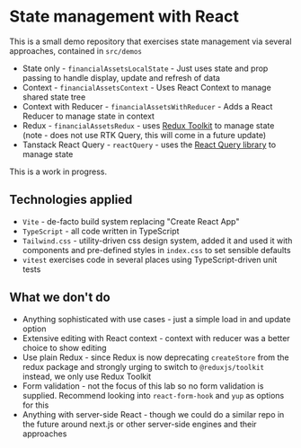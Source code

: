 # State management with React 

This is a small demo repository that exercises state management via several approaches, contained in `src/demos`

* State only - `financialAssetsLocalState` - Just uses state and prop passing to handle display, update and refresh of data
* Context - `financialAssetsContext` - Uses React Context to manage shared state tree
* Context with Reducer - `financialAssetsWithReducer` - Adds a React Reducer to manage state in context
* Redux - `financialAssetsRedux` - uses <a href="https://redux-toolkit.js.org/" target="_blank">Redux Toolkit</a> to manage state (note - does not use RTK Query, this will come in a future update)
* Tanstack React Query - `reactQuery` - uses the <a href="https://tanstack.com/query/latest" target="_blank">React Query library</a> to manage state

This is a work in progress.

## Technologies applied

* `Vite` - de-facto build system replacing "Create React App"
* `TypeScript` - all code written in TypeScript
* `Tailwind.css` - utility-driven css design system, added it and used it with components and pre-defined styles in `index.css` to set sensible defaults
* `vitest` exercises code in several places using TypeScript-driven unit tests

## What we don't do

* Anything sophisticated with use cases - just a simple load in and update option
* Extensive editing with React context - context with reducer was a better choice to show editing
* Use plain Redux - since Redux is now deprecating `createStore` from the redux package and strongly urging to switch to `@reduxjs/toolkit` instead, we only use Redux Toolkit
* Form validation - not the focus of this lab so no form validation is supplied. Recommend looking into `react-form-hook` and `yup` as options for this
* Anything with server-side React - though we could do a similar repo in the future around next.js or other server-side engines and their approaches
